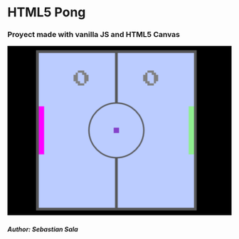 # HTML5 Pong

<h3>Proyect made with vanilla JS and HTML5 Canvas</h3>

![HTML5 Pong image](extra/html5-pong.png)

<h5>Author: Sebastian Sala</h5>
